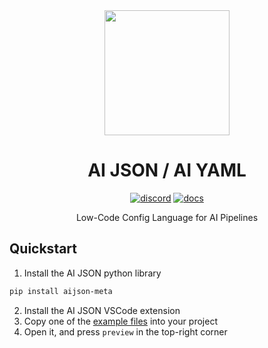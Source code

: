 <div align="center">

<a href="https://aijson.com">
  <img src="https://github.com/user-attachments/assets/85ed4004-92d3-4e68-a6f1-1198e0474db6" width="200" />
</a>

<h1>AI JSON / AI YAML</h1>

[![discord](https://img.shields.io/badge/discord-7289da)](https://discord.gg/AGZ6GrcJCh)
[![docs](https://img.shields.io/badge/docs-orange)](https://aijson.com/docs)

Low-Code Config Language for AI Pipelines
</div>

## Quickstart 

1. Install the AI JSON python library 

```bash
pip install aijson-meta 
```

2. Install the AI JSON VSCode extension
3. Copy one of the [example files](https://github.com/aijson/aijson/tree/main/examples) into your project
4. Open it, and press `preview` in the top-right corner
